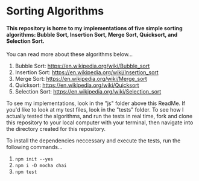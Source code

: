 # Sorting Algorithms

#### This repository is home to my implementations of five simple sorting algorithms: Bubble Sort, Insertion Sort, Merge Sort, Quicksort, and Selection Sort.

You can read more about these algorithms below...
1. Bubble Sort: https://en.wikipedia.org/wiki/Bubble_sort
2. Insertion Sort: https://en.wikipedia.org/wiki/Insertion_sort
3. Merge Sort: https://en.wikipedia.org/wiki/Merge_sort
4. Quicksort: https://en.wikipedia.org/wiki/Quicksort
5. Selection Sort: https://en.wikipedia.org/wiki/Selection_sort

To see my implementations, look in the "js" folder above this ReadMe. If you'd like to look at my test files, look in the "tests" folder. To see how I actually tested the algorithms, and run the tests in real time, fork and clone this repository to your local computer with your terminal, then navigate into the directory created for this repository.

To install the dependencies neccessary and execute the tests, run the following commands...
1. `npm init --yes`
2. `npm i -D mocha chai`
3. `npm test`